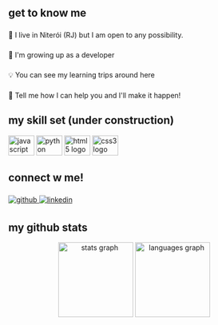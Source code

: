 <h2 align="left">get to know me</h2>

###

<p align="left">📍 I live in Niterói (RJ) but I am open to any possibility.</p>

###

<p align="left">🌱 I'm growing up as a developer</p>

###

<p align="left">💡 You can see my learning trips around here</p>

###

<p align="left">💼 Tell me how I can help you and I'll make it happen!</p>

###

<h2 align="left">my skill set (under construction)</h2>

<div align="left">
  <img src="https://cdn.jsdelivr.net/gh/devicons/devicon/icons/javascript/javascript-original.svg" height="40" width="52" alt="javascript logo"  />
  <img src="https://cdn.jsdelivr.net/gh/devicons/devicon/icons/python/python-original.svg" height="40" width="52" alt="python logo"  />
  <img src="https://cdn.jsdelivr.net/gh/devicons/devicon/icons/html5/html5-original.svg" height="40" width="52" alt="html5 logo"  />
  <img src="https://cdn.jsdelivr.net/gh/devicons/devicon/icons/css3/css3-original.svg" height="40" width="52" alt="css3 logo"  />
</div>

###

<h2 align="left">connect w me!</h2>

###

<div align="left">
<a href="https://github.com/ThaisPerdomo" target="_blank">
<img src=https://img.shields.io/badge/github-%2324292e.svg?&style=for-the-badge&logo=github&logoColor=white alt=github style="margin-bottom: 5px;" />
</a>
  
  <a href="https://linkedin.com/in/thaisperdomo" target="_blank">
<img src=https://img.shields.io/badge/linkedin-%231E77B5.svg?&style=for-the-badge&logo=linkedin&logoColor=white alt=linkedin style="margin-bottom: 5px;" />
</a>  
</div>

###

<h2 align="left">my github stats</h2>


<div align="center">
  <img src="https://github-readme-stats.vercel.app/api?hide_title=false&hide_rank=false&show_icons=true&include_all_commits=true&count_private=true&disable_animations=false&theme=dark&locale=en&hide_border=false&username=ThaisPerdomo" height="150" alt="stats graph"  />
  <img src="https://github-readme-stats.vercel.app/api/top-langs?locale=en&hide_title=false&layout=compact&card_width=320&langs_count=5&theme=dark&hide_border=false&username=ThaisPerdomo" height="150" alt="languages graph"  />
</div>

###
